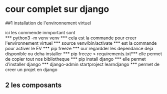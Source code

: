 # cour complet sur django

##1 installation de l'environnement virtuel

ici les commende inmportant sont   
*** python3 -m venv venv *** cela est la commande pour creer l'environnement virtuel
*** source venv/bin/activate *** est la commande pour activer le EV 
*** pip freeze *** our regardder les dependance deja disponible ou deha installer
*** pip freeze > requirements.txt*** elle permet de copier tout nos bibliotheque
*** pip install django *** elle permet d'installer django 
*** django-admin startproject learndjango *** permet de creer un projet en django

 ## 2 les composants



